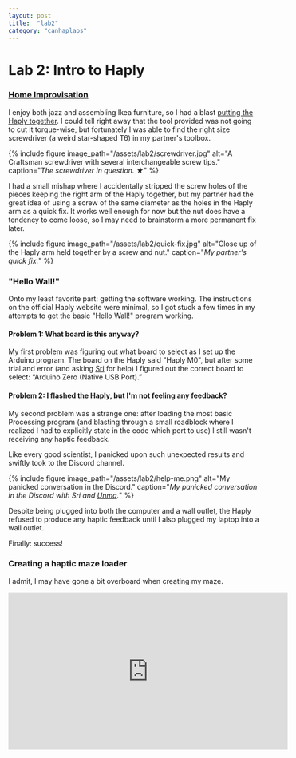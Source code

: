 ```yaml
---
layout: post
title:  "lab2"
category: "canhaplabs"
---
```


# Lab 2: Intro to Haply

### [Home Improvisation](http://www.homeimprovisation.com/)

I enjoy both jazz and assembling Ikea furniture, so I had a blast [putting the Haply together](https://2diy.haply.co/). I could tell right away that the tool provided was not going to cut it torque-wise, but fortunately I was able to find the right size screwdriver (a weird star-shaped T6) in my partner's toolbox.

{% include figure image_path="/assets/lab2/screwdriver.jpg" alt="A Craftsman screwdriver with several interchangeable screw tips." caption="_The screwdriver in question. ★_" %}

I had a small mishap where I accidentally stripped the screw holes of the pieces keeping the right arm of the Haply together, but my partner had the great idea of using a screw of the same diameter as the holes in the Haply arm as a quick fix. It works well enough for now but the nut does have a tendency to come loose, so I may need to brainstorm a more permanent fix later.

{% include figure image_path="/assets/lab2/quick-fix.jpg" alt="Close up of the Haply arm held together by a screw and nut." caption="_My partner's quick fix._" %}

### "Hello Wall!"

Onto my least favorite part: getting the software working. The instructions on the official Haply website were minimal, so I got stuck a few times in my attempts to get the basic "Hello Wall!" program working.

#### Problem 1: What board is this anyway?

My first problem was figuring out what board to select as I set up the Arduino program. The board on the Haply said "Haply M0", but after some trial and error (and asking [Sri](https://sites.google.com/view/sricanhaplab/lab-2) for help) I figured out the correct board to select: “Arduino Zero (Native USB Port).”

#### Problem 2: I flashed the Haply, but I'm not feeling any feedback?

My second problem was a strange one: after loading the most basic Processing program (and blasting through a small roadblock where I realized I had to explicitly state in the code which port to use) I still wasn't receiving any haptic feedback.

Like every good scientist, I panicked upon such unexpected results and swiftly took to the Discord channel.

{% include figure image_path="/assets/lab2/help-me.png" alt="My panicked conversation in the Discord." caption="_My panicked conversation in the Discord with Sri and [Unma](https://unmadesai.medium.com/canhaptics-lab-2-intro-to-haply-441cea47cf66)._" %}

Despite being plugged into both the computer and a wall outlet, the Haply refused to produce any haptic feedback until I also plugged my laptop into a wall outlet. 

Finally: success!

### Creating a haptic maze loader

I admit, I may have gone a bit overboard when creating my maze.

<iframe width="560" height="315" src="https://www.youtube.com/embed/7onDj6SEUXA" frameborder="0" allow="accelerometer; autoplay; clipboard-write; encrypted-media; gyroscope; picture-in-picture" allowfullscreen></iframe>